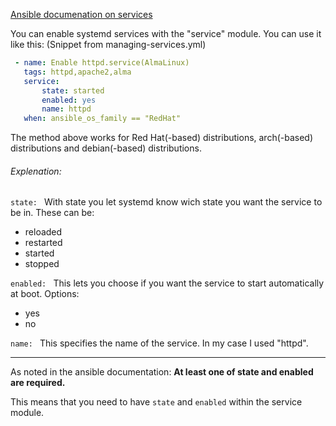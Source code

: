 [Ansible documenation on services](https://docs.ansible.com/ansible/2.9/modules/service_module.html)

You can enable systemd services with the "service" module. You can use it like this:
(Snippet from managing-services.yml)

```yaml
 - name: Enable httpd.service(AlmaLinux)
   tags: httpd,apache2,alma
   service:
       state: started
       enabled: yes
       name: httpd
   when: ansible_os_family == "RedHat"
```

The method above works for Red Hat(-based) distributions, arch(-based) distributions and debian(-based) distributions. 

###### Explenation:

`state: ` With state you let systemd know wich state you want the service to be in. These can be:
- reloaded
- restarted
- started
- stopped

`enabled: ` This lets you choose if you want the service to start automatically at boot. Options:
- yes
- no

`name: ` This specifies the name of the service. In my case I used "httpd". 

---
As noted in the ansible documentation:
**At least one of state and enabled are required.**

This means that you need to have `state` and `enabled` within the service module. 